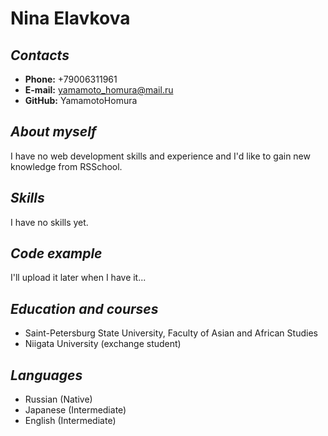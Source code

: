 # **Nina Elavkova**
## *Contacts*
* **Phone:** +79006311961
* **E-mail:** yamamoto_homura@mail.ru
* **GitHub:** YamamotoHomura

## *About myself*
I have no web development skills and experience and I'd like to gain new knowledge from RSSchool.

## *Skills*
I have no skills yet.

## *Code example*
I'll upload it later when I have it...


## *Education and courses*
* Saint-Petersburg State University, Faculty of Asian and African Studies
* Niigata University (exchange student)

## *Languages*
* Russian (Native)
* Japanese (Intermediate)
* English (Intermediate) 